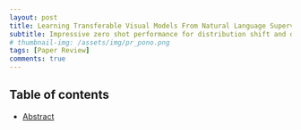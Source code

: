 ```yaml
---
layout: post
title: Learning Transferable Visual Models From Natural Language Supervision - 작성중
subtitle: Impressive zero shot performance for distribution shift and domain generalization
# thumbnail-img: /assets/img/pr_pono.png 
tags: [Paper Review]
comments: true
---
```


## Table of contents
- [Abstract](#abstract)
